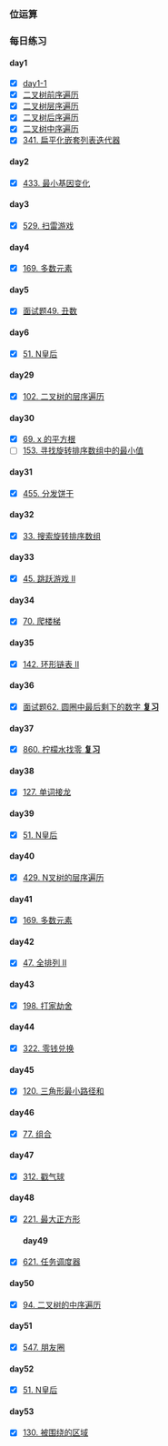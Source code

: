 ### 位运算

### 每日练习

#### day1

- [x] [day1-1](https://leetcode-cn.com/problems/climbing-stairs/)
- [x] [二叉树前序遍历](https://leetcode-cn.com/problems/binary-tree-preorder-traversal/)
- [x] [二叉树层序遍历](https://leetcode-cn.com/problems/binary-tree-level-order-traversal/)
- [x] [二叉树后序遍历](https://leetcode-cn.com/problems/binary-tree-postorder-traversal/)
- [x] [二叉树中序遍历](https://leetcode-cn.com/problems/binary-tree-inorder-traversal/)
- [x] [341. 扁平化嵌套列表迭代器](https://leetcode-cn.com/problems/flatten-nested-list-iterator/)

#### day2

- [x] [433. 最小基因变化](https://leetcode-cn.com/problems/minimum-genetic-mutation/)

#### day3
- [x] [529. 扫雷游戏](https://leetcode-cn.com/problems/minesweeper/description/)

#### day4
- [x] [169. 多数元素](https://leetcode-cn.com/problems/majority-element/description/)

#### day5
- [x] [面试题49. 丑数](https://leetcode-cn.com/problems/chou-shu-lcof/)

#### day6
- [x] [51. N皇后](https://leetcode-cn.com/problems/n-queens/)

#### day29
- [x] [102. 二叉树的层序遍历](https://leetcode-cn.com/problems/binary-tree-level-order-traversal/#/description)

#### day30
- [x] [69. x 的平方根](https://leetcode-cn.com/problems/sqrtx/)
- [ ] [153. 寻找旋转排序数组中的最小值](https://leetcode-cn.com/problems/find-minimum-in-rotated-sorted-array/)

#### day31
- [x] [455. 分发饼干](https://leetcode-cn.com/problems/assign-cookies/description/)

#### day32
- [x] [33. 搜索旋转排序数组](https://leetcode-cn.com/problems/search-in-rotated-sorted-array/)

#### day33
- [x] [45. 跳跃游戏 II](https://leetcode-cn.com/problems/search-in-rotated-sorted-array/)
  
#### day34
- [x] [70. 爬楼梯](https://leetcode-cn.com/problems/climbing-stairs/)
  
#### day35
- [x] [142. 环形链表 II](https://leetcode.com/problems/linked-list-cycle-ii/)
  
#### day36
- [x] [面试题62. 圆圈中最后剩下的数字 **复习**](https://leetcode-cn.com/problems/yuan-quan-zhong-zui-hou-sheng-xia-de-shu-zi-lcof/)

#### day37
- [x] [860. 柠檬水找零 **复习**](https://leetcode-cn.com/problems/lemonade-change/description/)

#### day38
- [x] [127. 单词接龙](https://leetcode-cn.com/problems/word-ladder/description/)

#### day39
- [x] [51. N皇后](https://leetcode-cn.com/problems/n-queens/)

#### day40
- [x] [429. N叉树的层序遍历](https://leetcode-cn.com/problems/n-ary-tree-level-order-traversal/)

#### day41
- [x] [169. 多数元素](https://leetcode-cn.com/problems/majority-element/description/)

#### day42
- [x] [47. 全排列 II](https://leetcode-cn.com/problems/permutations-ii/)

#### day43
- [x] [198. 打家劫舍](https://leetcode-cn.com/problems/house-robber/)

#### day44
- [x] [322. 零钱兑换](https://leetcode-cn.com/problems/coin-change/)

#### day45
- [x] [120. 三角形最小路径和](https://leetcode-cn.com/problems/triangle/)

#### day46
- [x] [77. 组合](https://leetcode-cn.com/problems/combinations/)

#### day47
- [x] [312. 戳气球](https://leetcode-cn.com/problems/burst-balloons/)

#### day48
- [x] [221. 最大正方形](https://leetcode-cn.com/problems/maximal-square/)

  #### day49
- [x] [621. 任务调度器](https://leetcode-cn.com/problems/task-scheduler/)

#### day50
- [x] [94. 二叉树的中序遍历](https://leetcode-cn.com/problems/binary-tree-inorder-traversal/)

#### day51
- [x] [547. 朋友圈](https://leetcode-cn.com/problems/friend-circles/)


#### day52
- [x] [51. N皇后](https://leetcode-cn.com/problems/n-queens/)

#### day53
- [x] [130. 被围绕的区域](https://leetcode-cn.com/problems/surrounded-regions/)